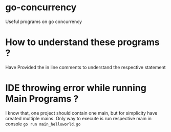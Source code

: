 # go-concurrency
Useful programs on go concurrency

# How to understand these programs ?
Have Provided the in line comments to understand the respective statement 

# IDE throwing error while running Main Programs ?
I know that, one project should contain one main, but for simplicity have created multiple mains.
Only way to execute is run respective main in console 
`go run main_helloworld.go`



